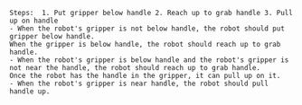 
    Steps:  1. Put gripper below handle 2. Reach up to grab handle 3. Pull up on handle
    - When the robot's gripper is not below handle, the robot should put gripper below handle.
    When the gripper is below handle, the robot should reach up to grab handle.
    - When the robot's gripper is below handle and the robot's gripper is not near the handle, the robot should reach up to grab handle.
    Once the robot has the handle in the gripper, it can pull up on it.
    - When the robot's gripper is near handle, the robot should pull handle up.